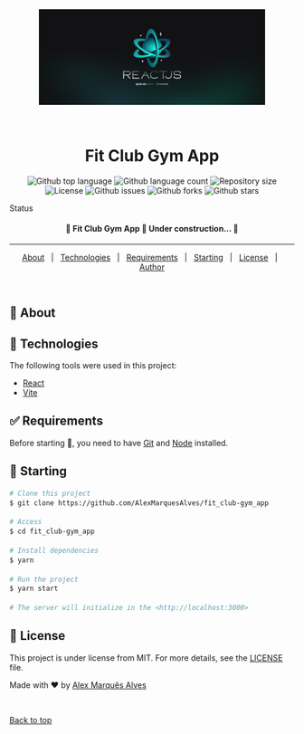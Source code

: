 <div align="center" id="top">
  <img src="./.github/Wallpaper - 2560x1080.png" width="400" alt='Event Platform' />

&#xa0;

<!-- <a href="https://fit_club-gym_app.netlify.app">Demo</a> -->

</div>

<h1 align="center">Fit Club Gym App</h1>

<p align="center">
  <img alt="Github top language" src="https://img.shields.io/github/languages/top/AlexMarquesAlves/fit_club-gym_app?color=56BEB8">

  <img alt="Github language count" src="https://img.shields.io/github/languages/count/AlexMarquesAlves/fit_club-gym_app?color=56BEB8">

  <img alt="Repository size" src="https://img.shields.io/github/repo-size/AlexMarquesAlves/fit_club-gym_app?color=56BEB8">

  <img alt="License" src="https://img.shields.io/github/license/AlexMarquesAlves/fit_club-gym_app?color=56BEB8">

  <img alt="Github issues" src="https://img.shields.io/github/issues/AlexMarquesAlves/fit_club-gym_app?color=56BEB8" />

  <img alt="Github forks" src="https://img.shields.io/github/forks/AlexMarquesAlves/fit_club-gym_app?color=56BEB8" />

  <img alt="Github stars" src="https://img.shields.io/github/stars/AlexMarquesAlves/fit_club-gym_app?color=56BEB8" />
</p>

Status

<h4 align="center">
	🚧  Fit Club Gym App 🚀 Under construction...  🚧
</h4>

<hr>

<p align="center">
  <a href="#dart-about">About</a> &#xa0; | &#xa0;
  <!-- <a href="#sparkles-features">Features</a> &#xa0; | &#xa0; -->
  <a href="#rocket-technologies">Technologies</a> &#xa0; | &#xa0;
  <a href="#white_check_mark-requirements">Requirements</a> &#xa0; | &#xa0;
  <a href="#checkered_flag-starting">Starting</a> &#xa0; | &#xa0;
  <a href="#memo-license">License</a> &#xa0; | &#xa0;
  <a href="https://github.com/AlexMarquesAlves" target="_blank">Author</a>
</p>

<br>

## :dart: About

<p align='center'></p>

<!-- ## :sparkles: Features

:heavy_check_mark: Feature 1;\
:heavy_check_mark: Feature 2;\
:heavy_check_mark: Feature 3; -->

## :rocket: Technologies

The following tools were used in this project:

- [React](https://reactjs.org/)
- [Vite](https://vitejs.dev/)

## :white_check_mark: Requirements

Before starting :checkered_flag:, you need to have [Git](https://git-scm.com) and [Node](https://nodejs.org/en/) installed.

## :checkered_flag: Starting

```bash
# Clone this project
$ git clone https://github.com/AlexMarquesAlves/fit_club-gym_app

# Access
$ cd fit_club-gym_app

# Install dependencies
$ yarn

# Run the project
$ yarn start

# The server will initialize in the <http://localhost:3000>
```

## :memo: License

This project is under license from MIT. For more details, see the [LICENSE](LICENSE.md) file.

Made with :heart: by <a href="https://github.com/AlexMarquesAlves" target="_blank">Alex Marquês Alves</a>

&#xa0;

<a href="#top">Back to top</a>


